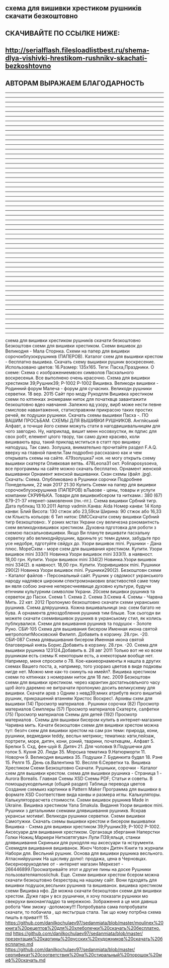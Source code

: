 схема для вишивки хрестиком рушників скачати безкоштовно
--------------------------------------------------
СКАЧИВАЙТЕ ПО ССЫЛКЕ НИЖЕ:
--------------------------------------------------
http://serialflash.filesloadlistbest.ru/shema-dlya-vishivki-hrestikom-rushnikv-skachati-bezkoshtovno
--------------------------------------------------
АВТОРАМ ВЫРАЖАЕМ БЛАГОДАРНОСТЬ
--------------------------------------------------
--------------------------------------------------
--------------------------------------------------
--------------------------------------------------
--------------------------------------------------
--------------------------------------------------
--------------------------------------------------
--------------------------------------------------
--------------------------------------------------
--------------------------------------------------
--------------------------------------------------
--------------------------------------------------
--------------------------------------------------
--------------------------------------------------
--------------------------------------------------
--------------------------------------------------
--------------------------------------------------
--------------------------------------------------
--------------------------------------------------
--------------------------------------------------
--------------------------------------------------
--------------------------------------------------
--------------------------------------------------
--------------------------------------------------
--------------------------------------------------
--------------------------------------------------
--------------------------------------------------
--------------------------------------------------
--------------------------------------------------
--------------------------------------------------
--------------------------------------------------
--------------------------------------------------
--------------------------------------------------
--------------------------------------------------
--------------------------------------------------
--------------------------------------------------
--------------------------------------------------
--------------------------------------------------
--------------------------------------------------
--------------------------------------------------
--------------------------------------------------
--------------------------------------------------
--------------------------------------------------
--------------------------------------------------
--------------------------------------------------
--------------------------------------------------
--------------------------------------------------
--------------------------------------------------
--------------------------------------------------
--------------------------------------------------
--------------------------------------------------
--------------------------------------------------
--------------------------------------------------
схема для вишивки хрестиком рушників скачати безкоштовно Безкоштовн схеми для вишивки хрестиком. Схеми вишивок до Великодня - Мала Сторнка. Схеми на папер для вишивки сорочокблузокрушникв (ПАПЕРОВ). Каталог схем для вышивки крестом - бесплатно вышивка. Скачать схему вышивки рушник воскресение. Использовано цветов: 16.Размер: 135x165. Теги: Пасха,Праздники. О схеме: Схема с изображениемвсех символов Пасхального воскресенья. Все выполнено очень красочно. Схема для вишивки хрестиком 39;Рушник39; Р-1002 Р-1002 Вишивка. Великодн вишивки - Родинний форум Малеча - форум для сучасних. Великодн рушники  серветки. 18 вер. 2015  Сайт про моду  Рукодлля  Вишивка хрестиком схеми по клтинках зномерами ниток для початквцв завантажити безкоштовно вдео навчання .Залежно вд узору, вирб може нести певне смислове навантаження, статисправжнм прикрасою таких простих речей, як подушки  рушники. Скачать схемы вышивки Пасха -. ПО ВАШИМ ПРОСЬБАМ. СХЕМЫ ДЛЯ ВЫШИВКИ РУШНИКОВ. Англйський Алфавт, а точнше його схеми можуть стати в нагодвишивальницям для чого завгодно. Ну, наприклад, вишит менн носовхустки, як пдпис для свох робт, елемент цлого твору, так само дуже красиво, коли вишивають врш, такий приклад мститься в статт про вишивку наподушц. Так само. Золушка, внимательно прочитайте раздел F.A.Q. вверху на главной панели.Там подробно рассказано как и чем открывать схемы на сайте. 479золушка7 ноя. не могу открыть схему вышивки скатерти Оливковая ветвь. 478Leona31 окт. Polinaposysoeva, все программы на сайте можно скачать бесплатно. Орнамент женской вышиванки  Орнамент женской вышиванки. Скан схемы (файл .jpg). Скачать: Схема. Опубликовано в Рушники сорочки  Подробнее Понедельник, 22 мая 2017 21:30
Купить Схеми на папер для вишивки сорочокблузокрушникв (ПАПЕРОВ) вЛьвове - цены, товары и услуги компании СКРИНЬКА. Товари для вишивкибсером та нитками.: 380 (67) 679-21-37 нтернет-замовлення (пн.-пт.). Схема вишивки  Србний тигр. Дата публкац 13.10.2011  Автор vadmin.Канва: Aida Номер канви: 14 Колр канви: Блий Висота: 130 стжок або 23,59см Ширина: 90 стжок або 16,33 см Кльксть кольорв: 6 Тип ниток: DMCСкачати схему вишивки Србний тигр безкоштовно:. У рзних мстах Украни сну величезна рзномантнсть схем великоднхвишивок хрестиком. Духовна пдготовка для роботи з схемою пасхальновишивки. Якщо Ви плануте вишивати пасхальну серветку або великоднйрушник, вдкиньте ус темн думки, забудьте про усе недобре, пдготуйте свйдух до. Узори вишивок mini. Рушники - Дана плюс. МореСхем - море схем для вышивания крестиком. Купити. Узори вишивок mini 333(1) Новинка  Узори вишивок mini 333(1).  в наявност. 18,00 грн. Купити. Узори вишивок mini 334(2) Новинка.Узори вишивок mini 334(2).  в наявност. 18,00 грн. Купити. Узоривишивок mini. Рушники 290(2) Новинка  Узори вишивок mini. Рушники290(2). Безкоштовн схеми - Каталог файлов - Персональный сайт. Рушник  у свдомост укранського народу надлявся широким спектромзнакових властивостей  саме тому вн явля собою значне непересчнеявище духовно культури, будучи етнчним культурним символом Украни. 20схем вишивки рушникв та серветок до Пасхи. Схема 1. Схема 2. Схема 3.Схема 4. Схемы - Чарвна Мить. 22 квт. 2012  Пропонумо безкоштовно скачати схеми укранських рушникв. Схема длярушника. Кожна вишивальниця зна: схем багато не бува. А орнаментв дляоздоблення рушникв  тим бльше. Тож сьогодн ви можете скачати схемивишивок рушникв в укранському стил, як колись публкувалися. Схеми для вишивання рушникв та подушок - Золоте Руно. СБИ-105 Схема для вышивания бисером Именная икона святой метрополитМосковский Филипп. Добавить в корзину. 28.грн. -20. СБИ-087 Схема длявышивания бисером Именная икона святой благоверный князь Борис.Добавить в корзину. 28.грн. -20. Схема для вышивки рушника 123124.Добавить в. 28 авг 2011  Только вот не ко всем рушникам есть схемы К некоторым есть, а кнекоторым вообще нет. Например, меня спросили о 78. Кое-какиеорнаменты я нашла в других схемах Вашего поста, а, например, того узораиз цветов в виде подковы нигде нет. Можно мне как-то скинуть на имейл?. Вишивка хрестиком схеми по клтинках з номерами ниток для
18 лис. 2009  Безкоштовн схеми для вишивки хрестиком.  через карантин  достатньовльного часу  щоб його даремно не витрачати пропонумо досить великусхему для вишивки. Скачати архв з  Одним з невд39;мних атрибутв якого вишитий рушник, прикрашений втанням Христос Воскрес!. Архивы схем для вышивки (14)  Просмотр материалов .  Рушники сорочки (82)  Просмотр материалов  Семплеры (57)  Просмотр материалов Скатерти, салфетки (75)  Просмотр материалов  Схемы для детей (192) Просмотр материалов . Схемы для вышивки бисером купить в интернет-магазине Чаривна мить. Качати безкоштовн схеми для вишивки хрестом можна тут:  безлч схем для вишивки хрестом на сам рзн теми: природа, кони, рушники, ведмедики teddy, весльн метрики;;   тематика: квти,пейзаж, портрети, море, дитяч, кони, рзний, тварини, початквцям,. Алфавт 5. Брелки 5. Схд, фен-шуй 8. Дитяч 21. Для чоловкв 9.Подушечки для голок 5. Кухня 20. Люди 35. Морська тематика 9.Натюрморти 11. Новорчн 9. Великодня вишивка 35. Подушки 7. Будинкита будвл 18. Рзне 15. Релгя 15. День св.Валентина 10. Веслля 6.Серветки та. Вишивка Хрестиком Схеми Безкоштовно Скачати. Рушныки, сорочки - Каталог схем для вышивки крестом. схема для вышивки рушника - Страница 1 - Aurora Borealis. Главная  Схемы XSD  Схемы PDF; Статьи и советы. В помощьрукодельнице (общий раздел)  Таблица перевода цветов  Создание схемыиз картинки в Pattern Maker  Программа для вышивки в формате XSD Соответствие вида канвы и размера иглы. Калькуляторы. Калькуляторрасчета стоимости. Схеми вишивок рушникв  Made in Ukraine. Вишивка хрестиком  Yana Smakula. Видання Узори вишивок mini. Рушники з детальними схемами длявишивання рушникв. Яскрав укранськ мотиви!. Великодн рушники  серветки. Схеми вишивки  Самотужки. Скачать схемы вышивки крестом и бисером  вышивалки
Вишивка - Схема для вишивки хрестиком 39;Рушник39; Р-1002 Р-1002. Аксесуари для вишивання хрестиком. Органзаця  збергання  Наперстки Голки  Ножиц  Маркери  Нитковтягувач  Лупи  П39;яльця, станки длявишивання  Скриньки для рукодлля  нш аксесуари та нструменти. Схемидля вишивання вишиванок. Жноч  Чоловч  Дитяч  Книги та журнали Набори для. Весльний рушник. Основа для вишивки рушника весльного. Атласнийрушник На щасливу долю!: продажа, цена в Черновцах. бисерноерукоделие от  - интернет магазин Меркезет - 266446899.Просматривайте этот и другие пины на доске Рушники пользователяamosiichuk. Еще. Схеми вишивки хрестом  бсером можна скачати безкоштовно  безрестрац на нашому сайт.  Вони пдходять для вишивки подушок,весльних рушникв та вишиванок. вишивка хрестиком схеми  Вишивка нфо. Де можна скачати безкоштовн схеми для вишивки хрестом. Дуже гарн у всх рушнички, я хочу показати рушники мо свекрухи виконангладдю та мережкою. Зображення а це моя давнша робота  Чим зможу -допоможу!!! Попробувала сама попробувати скачати, то побачила , що якстьгрша стала. Так що кому потрбна схема пишть в приват!!! 15.
https://github.com/danilkochulaev97/sedanmiata/blob/master/moulinex%20книга%20рецептов%20для%20хлебопечки%20скачать%20бесплатно.md
https://github.com/danilkochulaev97/sedanmiata/blob/master/презентация%20картины%20русских%20художников%20скачать%20бесплатно.md
https://github.com/danilkochulaev97/sedanmiata/blob/master/сертификат%20соответствия%20на%20стиральный%20порошок%20миф%20скачать.md